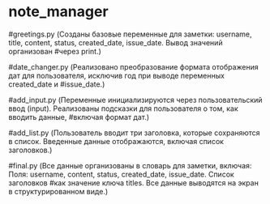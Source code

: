 # note_manager
#greetings.py (Созданы базовые переменные для заметки: username, title, content, status, created_date, issue_date. Вывод значений организован #через print.)

#date_changer.py (Реализовано преобразование формата отображения дат для пользователя, исключив год при выводе переменных created_date и #issue_date.)

#add_input.py (Переменные инициализируются через пользовательский ввод (input). Реализованы подсказки для пользователя о том, как вводить данные, #включая формат дат.)

#add_list.py (Пользователь вводит три заголовка, которые сохраняются в список. Введенные данные отображаются, включая список заголовков.)

#final.py (Все данные организованы в словарь для заметки, включая: Поля: username, content, status, created_date, issue_date. Список заголовков #как значение ключа titles. Все данные выводятся на экран в структурированном виде.)
